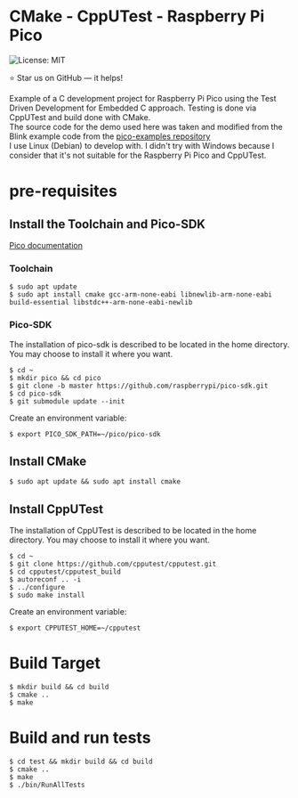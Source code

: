 # CMake - CppUTest - Raspberry Pi Pico

![License: MIT](https://img.shields.io/badge/License-MIT-blue.svg)

:star: Star us on GitHub — it helps!

Example of a C development project for Raspberry Pi Pico using the Test Driven Development for Embedded C approach. Testing is done via CppUTest and build done with CMake.<br>
The source code for the demo used here was taken and modified from the Blink example code from the [pico-examples repository](https://github.com/raspberrypi/pico-examples)<br>
I use Linux (Debian) to develop with. I didn't try with Windows because I consider that it's not suitable for the Raspberry Pi Pico and CppUTest.

# pre-requisites

## Install the Toolchain and Pico-SDK

[Pico documentation](https://datasheets.raspberrypi.com/pico/getting-started-with-pico.pdf)<br>

### Toolchain
```
$ sudo apt update
$ sudo apt install cmake gcc-arm-none-eabi libnewlib-arm-none-eabi build-essential libstdc++-arm-none-eabi-newlib
```

### Pico-SDK
The installation of pico-sdk is described to be located in the home directory. You may choose to install it where you want.
```
$ cd ~
$ mkdir pico && cd pico
$ git clone -b master https://github.com/raspberrypi/pico-sdk.git
$ cd pico-sdk
$ git submodule update --init
```
Create an environment variable:
```
$ export PICO_SDK_PATH=~/pico/pico-sdk
```


## Install CMake
```
$ sudo apt update && sudo apt install cmake
```

## Install CppUTest

The installation of CppUTest is described to be located in the home directory. You may choose to install it where you want.

```
$ cd ~
$ git clone https://github.com/cpputest/cpputest.git 
$ cd cpputest/cpputest_build
$ autoreconf .. -i
$ ../configure
$ sudo make install
```
Create an environment variable:
```
$ export CPPUTEST_HOME=~/cpputest
```

# Build Target
```
$ mkdir build && cd build
$ cmake ..
$ make
```

# Build and run tests
```
$ cd test && mkdir build && cd build
$ cmake ..
$ make
$ ./bin/RunAllTests
```
